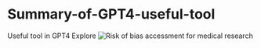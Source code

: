 # Summary-of-GPT4-useful-tool
Useful tool in GPT4 Explore
![Risk of bias accessment for medical research](https://chat.openai.com/g/g-2ebBPjKR0-probast-balanced-assessor)


